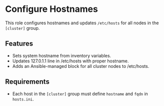 # Configure Hostnames

This role configures hostnames and updates `/etc/hosts` for all nodes in the `[cluster]` group.

## Features
- Sets system hostname from inventory variables.
- Updates 127.0.1.1 line in /etc/hosts with proper hostname.
- Adds an Ansible-managed block for all cluster nodes to /etc/hosts.

## Requirements
- Each host in the `[cluster]` group must define `hostname` and `fqdn` in `hosts.ini`.
